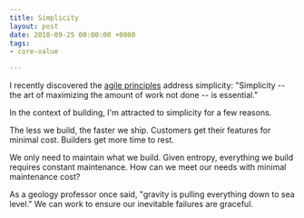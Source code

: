 ```yaml
---
title: Simplicity
layout: post
date: 2018-09-25 00:00:00 +0000
tags:
- core-value

---
```

I recently discovered the [agile principles](http://agilemanifesto.org/principles.html) address simplicity: "Simplicity -- the art of maximizing the amount of work not done -- is essential."

In the context of building, I'm attracted to simplicity for a few reasons.

The less we build, the faster we ship. Customers get their features for minimal cost. Builders get more time to rest.

We only need to maintain what we build. Given entropy, everything we build requires constant maintenance. How can we meet our needs with minimal maintenance cost?

As a geology professor once said, "gravity is pulling everything down to sea level." We can work to ensure our inevitable failures are graceful.
